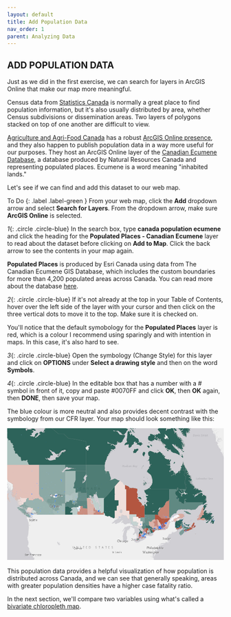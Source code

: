 ```yaml
---
layout: default
title: Add Population Data
nav_order: 1
parent: Analyzing Data
---
```


## ADD POPULATION DATA

Just as we did in the first exercise, we can search for layers in ArcGIS Online that make our map more meaningful.

Census data from [Statistics Canada](https://open.canada.ca/data/en/dataset/3cf36302-1060-444e-988a-d97b6db5ad240) is normally a great place to find population information, but it's also usually distributed by area, whether Census subdivisions or dissemination areas. Two layers of polygons stacked on top of one another are difficult to view.

[Agriculture and Agri-Food Canada](https://www.agr.gc.ca/eng/agriculture-and-agri-food-canada/?id=1395690825741) has a robust [ArcGIS Online presence](http://bit.ly/16o91lM), and they also happen to publish population data in a way more useful for our purposes. They host an ArcGIS Online layer of the [Canadian Ecumene Database](https://open.canada.ca/data/en/dataset/3f599fcb-8d77-4dbb-8b1e-d3f27f932a4b), a database produced by Natural Resources Canada and representing populated places. Ecumene is a word meaning "inhabited lands."

Let's see if we can find and add this dataset to our web map.

To Do
{: .label .label-green }
From your web map, click the **Add** dropdown arrow and select **Search for Layers**. From the dropdown arrow, make sure **ArcGIS Online** is selected.

*1*{: .circle .circle-blue} In the search box, type **canada population ecumene** and click the heading for the **Populated Places - Canadian Ecumene** layer to read about the dataset before clicking on **Add to Map**. Click the back arrow to see the contents in your map again.

**Populated Places** is produced by Esri Canada using data from The Canadian Ecumene GIS Database, which includes the custom boundaries for more than 4,200 populated areas across Canada. You can read more about the database [here](https://open.canada.ca/data/en/dataset/3f599fcb-8d77-4dbb-8b1e-d3f27f932a4b).

*2*{: .circle .circle-blue} If it's not already at the top in your Table of Contents, hover over the left side of the layer with your cursor and then click on the three vertical dots to move it to the top. Make sure it is checked on.

You'll notice that the default symobology for the **Populated Places** layer is red, which is a colour I recommend using sparingly and with intention in maps. In this case, it's also hard to see.

*3*{: .circle .circle-blue} Open the symbology (Change Style) for this layer and click on **OPTIONS** under **Select a drawing style** and then on the word **Symbols**.

*4*{: .circle .circle-blue} In the editable box that has a number with a # symbol in front of it, copy and paste #0070FF and click **OK**, then **OK** again, then **DONE**, then save your map.

The blue colour is more neutral and also provides decent contrast with the symbology from our CFR layer. Your map should look something like this:

![popPlaces.png](../images/popPlaces.png)

This population data provides a helpful visualization of how population is distributed across Canada, and we can see that generally speaking, areas with greater population densities have a higher case fatality ratio.

In the next section, we'll compare two variables using what's called a [bivariate chloropleth map](https://www.joshuastevens.net/cartography/make-a-bivariate-choropleth-map/).
